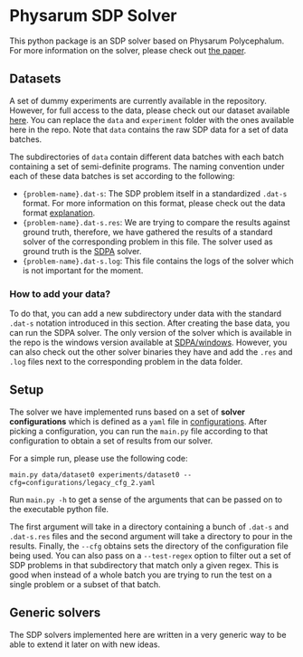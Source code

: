 # Physarum SDP Solver

This python package is an SDP solver based on Physarum Polycephalum. For more information on the solver, please check out [the paper](https://arxiv.org/abs/2111.02291).

## Datasets
A set of dummy experiments are currently available in the repository. However, for full access to the data, please check out our dataset available [here](https://drive.google.com/drive/folders/17RYqcK1B8t8l3sgTZVmOghgdRonbeTW0?usp=sharing). You can replace the `data` and `experiment` folder with the ones available here in the repo. Note that `data` contains the raw SDP data for a set of data batches.

The subdirectories of `data` contain different data batches with each batch containing a set of semi-definite programs. The naming convention under each of these data batches is set according to the following:
* `{problem-name}.dat-s`: The SDP problem itself in a standardized `.dat-s` format. For more information on this format, please check out the data format [explanation](./data/FORMAT.md).
* `{problem-name}.dat-s.res`: We are trying to compare the results against ground truth, therefore, we have gathered the results of a standard solver of the corresponding problem in this file. The solver used as ground truth is the [SDPA](https://sdpa.sourceforge.net/) solver.
* `{problem-name}.dat-s.log`: This file contains the logs of the solver which is not important for the moment.

### How to add your data?
To do that, you can add a new subdirectory under data with the standard `.dat-s` notation introduced in this section. After creating the base data, you can run the SDPA solver. The only version of the solver which is available in the repo is the windows version available at [SDPA/windows](./SDPA/windows/). However, you can also check out the other solver binaries they have and add the `.res` and `.log` files next to the corresponding problem in the data folder.

## Setup

The solver we have implemented runs based on a set of **solver configurations** which is defined as a `yaml` file in [configurations](./configurations/). After picking a configuration, you can run the `main.py` file according to that configuration to obtain a set of results from our solver.

For a simple run, please use the following code:
```
main.py data/dataset0 experiments/dataset0 --cfg=configurations/legacy_cfg_2.yaml
```
Run `main.py -h` to get a sense of the arguments that can be passed on to the executable python file.

The first argument will take in a directory containing a bunch of `.dat-s` and `.dat-s.res` files and the second argument will take a directory to pour in the results. Finally, the `--cfg` obtains sets the directory of the configuration file being used. You can also pass on a `--test-regex` option to filter out a set of SDP problems in that subdirectory that match only a given regex. This is good when instead of a whole batch you are trying to run the test on a single problem or a subset of that batch.

## Generic solvers

The SDP solvers implemented here are written in a very generic way to be able to extend it later on with new ideas.

